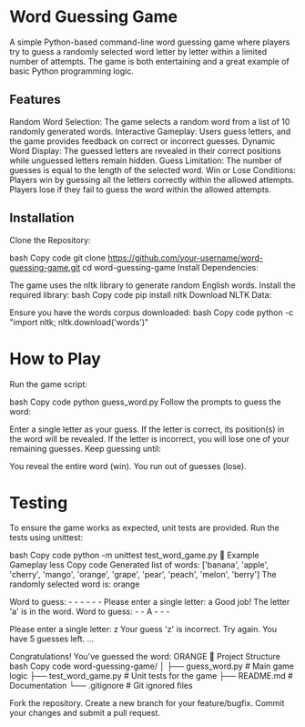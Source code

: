 # Word Guessing Game
A simple Python-based command-line word guessing game where players try to guess a randomly selected word letter by letter within a limited number of attempts. The game is both entertaining and a great example of basic Python programming logic.

## Features
Random Word Selection: The game selects a random word from a list of 10 randomly generated words.
Interactive Gameplay: Users guess letters, and the game provides feedback on correct or incorrect guesses.
Dynamic Word Display: The guessed letters are revealed in their correct positions while unguessed letters remain hidden.
Guess Limitation: The number of guesses is equal to the length of the selected word.
Win or Lose Conditions:
Players win by guessing all the letters correctly within the allowed attempts.
Players lose if they fail to guess the word within the allowed attempts.

## Installation
Clone the Repository:

bash
Copy code
git clone https://github.com/your-username/word-guessing-game.git
cd word-guessing-game
Install Dependencies:

The game uses the nltk library to generate random English words.
Install the required library:
bash
Copy code
pip install nltk
Download NLTK Data:

Ensure you have the words corpus downloaded:
bash
Copy code
python -c "import nltk; nltk.download('words')"

# How to Play
Run the game script:

bash
Copy code
python guess_word.py
Follow the prompts to guess the word:

Enter a single letter as your guess.
If the letter is correct, its position(s) in the word will be revealed.
If the letter is incorrect, you will lose one of your remaining guesses.
Keep guessing until:

You reveal the entire word (win).
You run out of guesses (lose).

# Testing
To ensure the game works as expected, unit tests are provided. Run the tests using unittest:

bash
Copy code
python -m unittest test_word_game.py
📝 Example Gameplay
less
Copy code
Generated list of words: ['banana', 'apple', 'cherry', 'mango', 'orange', 'grape', 'pear', 'peach', 'melon', 'berry']
The randomly selected word is: orange

Word to guess: - - - - - -
Please enter a single letter: a
Good job! The letter 'a' is in the word.
Word to guess: - - A - - -

Please enter a single letter: z
Your guess 'z' is incorrect. Try again.
You have 5 guesses left.
...

Congratulations! You've guessed the word: ORANGE
📂 Project Structure
bash
Copy code
word-guessing-game/
│
├── guess_word.py       # Main game logic
├── test_word_game.py   # Unit tests for the game
├── README.md           # Documentation
└── .gitignore          # Git ignored files


Fork the repository.
Create a new branch for your feature/bugfix.
Commit your changes and submit a pull request.



